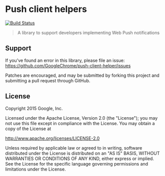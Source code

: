 Push client helpers
===================

[![Build Status](https://travis-ci.org/GoogleChrome/Propel.svg)](https://travis-ci.org/GoogleChrome/Propel)

> A library to support developers implementing Web Push notifications

Support
-------

If you’ve found an error in this library, please file an issue: https://github.com/GoogleChrome/push-client-helper/issues

Patches are encouraged, and may be submitted by forking this project and submitting a pull request through GitHub.

License
-------

Copyright 2015 Google, Inc.

Licensed under the Apache License, Version 2.0 (the "License"); you may not use this file except in compliance with the License. You may obtain a copy of the License at

http://www.apache.org/licenses/LICENSE-2.0

Unless required by applicable law or agreed to in writing, software distributed under the License is distributed on an "AS IS" BASIS, WITHOUT WARRANTIES OR CONDITIONS OF ANY KIND, either express or implied. See the License for the specific language governing permissions and limitations under the License.
